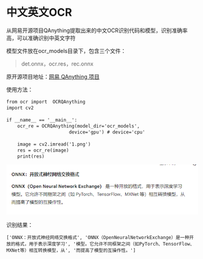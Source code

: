 # 中文英文OCR

从网易开源项目QAnything提取出来的中文OCR识别代码和模型，识别准确率高，可以准确识别中英文字符

模型文件放在ocr_models目录下，包含三个文件：

> det.onnx，ocr.res，rec.onnx

原开源项目地址：[网易 QAnything 项目](https://github.com/netease-youdao/QAnything)

使用方法：

```
from ocr import  OCRQAnything
import cv2

if __name__ == '__main__':
    ocr_re = OCRQAnything(model_dir='ocr_models',
                       device='gpu') # device='cpu'
   
    image = cv2.imread('1.png')
    res = ocr_re(image)
    print(res)
```

![图片](1.png)

识别结果：

```
['ONNX：开放式神经网络交换格式', 'ONNX（OpenNeuralNetworkExchange）是一种开放的格式，用于表示深度学习', '模型。它允许不同框架之间（如PyTorch、TensorFlow、MXNet等）相互转换模型，从', '而提高了模型的互操作性。'] 
```
